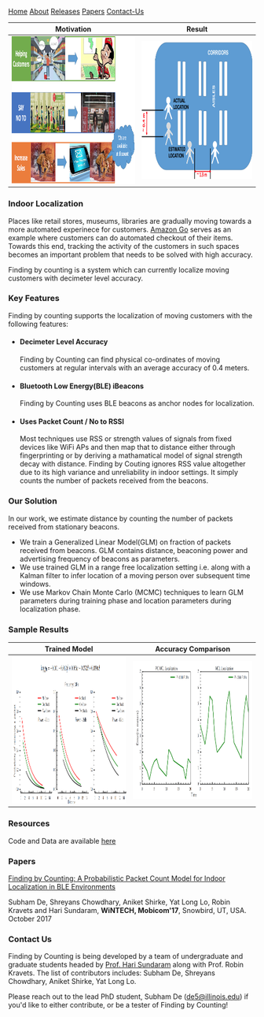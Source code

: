 [Home](#indoor-localization)  [About](#key-features)  [Releases](#releases)  [Papers](#papers)  [Contact-Us](#contact-us)


|Motivation | Result |
| ------- |-------  |
|<img src="motivation.png" width="480" height="300">  | <img src="result.png" width="460" height="280"> |

### Indoor Localization

Places like retail stores, museums, libraries are gradually moving towards a more automated experinece for customers. [Amazon Go](https://www.youtube.com/watch?v=NrmMk1Myrxc) serves as an example where customers can do automated checkout of their items. Towards this end, tracking the activity of the customers in such spaces becomes an important problem that needs to be solved with high accuracy.

Finding by counting is a system which can currently localize moving customers with decimeter level accuracy. 

### Key Features

Finding by counting supports the localization of moving customers with the following features:

*  #### Decimeter Level Accuracy 
      Finding by Counting can find physical co-ordinates of moving customers at regular intervals with an average accuracy of       0.4 meters.
*  #### Bluetooth Low Energy(BLE) iBeacons
      Finding by Counting uses BLE beacons as anchor nodes for localization.
*  #### Uses Packet Count / No to RSSI
      Most techniques use RSS or strength values of signals from fixed devices like WiFi APs and then map that to 
      distance either through fingerprinting or by deriving a mathamatical model of signal strength decay with distance.
      Finding by Couting ignores RSS value altogether due to its high variance and unreliability in indoor settings. It simply       counts the number of packets received from the beacons.  

### Our Solution

In our work, we estimate distance by counting the number of packets received from stationary beacons. 

* We train a Generalized Linear Model(GLM) on fraction of packets received from beacons. GLM contains distance, beaconing   power and advertising frequency of beacons as parameters. 
* We use trained GLM in a range free localization setting i.e. along with a Kalman filter to infer location of a moving person over subsequent time windows. 
* We use Markov Chain Monte Carlo (MCMC) techniques to learn GLM parameters during training phase and location parameters during localization phase.

### Sample Results

|Trained Model | Accuracy Comparison |
| ------- |-------  |
|<img src="trainedModel.png" width="480" height="300">  | <img src="locResults.png" width="460" height="280"> |

### Resources
                  
Code and Data are available [here](https://github.com/subham8247/FindingByCounting/tree/master) 

### Papers

[Finding by Counting: A Probabilistic Packet Count Model for Indoor Localization in BLE Environments](http://arxiv.org/abs/1708.08144)
  
Subham De, Shreyans Chowdhary, Aniket Shirke, Yat Long Lo, Robin Kravets and Hari Sundaram, **WiNTECH, Mobicom'17**, Snowbird, UT, USA. October 2017
  
### Contact Us

Finding by Counting is being developed by a team of undergraduate and graduate students headed by [Prof. Hari Sundaram](http://sundaram.cs.illinois.edu/) along with  Prof. Robin Kravets. The list of contributors includes: Subham De, Shreyans Chowdhary, Aniket Shirke, Yat Long Lo. 

Please reach out to the lead PhD student, Subham De (de5@illinois.edu) if you'd like to either contribute, or be a tester of Finding by Counting!
